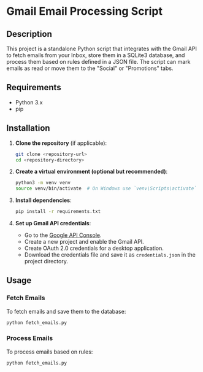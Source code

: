 # Gmail Email Processing Script

## Description

This project is a standalone Python script that integrates with the Gmail API to fetch emails from your Inbox, store them in a SQLite3 database, and process them based on rules defined in a JSON file. The script can mark emails as read or move them to the "Social" or "Promotions" tabs.

## Requirements

- Python 3.x
- pip

## Installation

1. **Clone the repository** (if applicable):
    ```bash
    git clone <repository-url>
    cd <repository-directory>
    ```

2. **Create a virtual environment (optional but recommended)**:
    ```bash
    python3 -m venv venv
    source venv/bin/activate  # On Windows use `venv\Scripts\activate`
    ```

3. **Install dependencies**:
    ```bash
    pip install -r requirements.txt
    ```

4. **Set up Gmail API credentials**:
   - Go to the [Google API Console](https://console.developers.google.com/).
   - Create a new project and enable the Gmail API.
   - Create OAuth 2.0 credentials for a desktop application.
   - Download the credentials file and save it as `credentials.json` in the project directory.

## Usage

### Fetch Emails

To fetch emails and save them to the database:

```bash
python fetch_emails.py
```

### Process Emails

To process emails based on rules:

```bash
python fetch_emails.py
```
